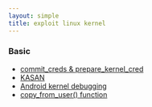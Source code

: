 ```yaml
---
layout: simple
title: exploit linux kernel
---
```





### Basic

- [commit_creds & prepare_kernel_cred](/study/linux_kernel/basic/commit_prepare_creds)
- [KASAN](/study/linux_kernel/basic/KASAN)
- [Android kernel debugging](/study/linux_kernel/basic/android_kernel_debugging)
- [copy_from_user() function](/study/linux_kernel/basic/copy_from_user)


